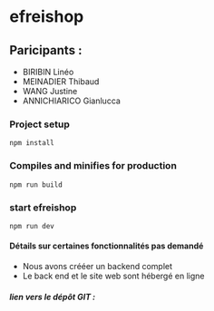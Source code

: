 # efreishop

## Paricipants :

-   BIRIBIN Linéo
-   MEINADIER Thibaud
-   WANG Justine
-   ANNICHIARICO Gianlucca

### Project setup
```
npm install
```
### Compiles and minifies for production
```
npm run build
```
### start efreishop
```
npm run dev
```
####   Détails sur certaines fonctionnalités pas demandé
- Nous avons crééer un backend complet 
- Le back end et le site web sont hébergé en ligne




##### lien vers le dépôt GIT :

